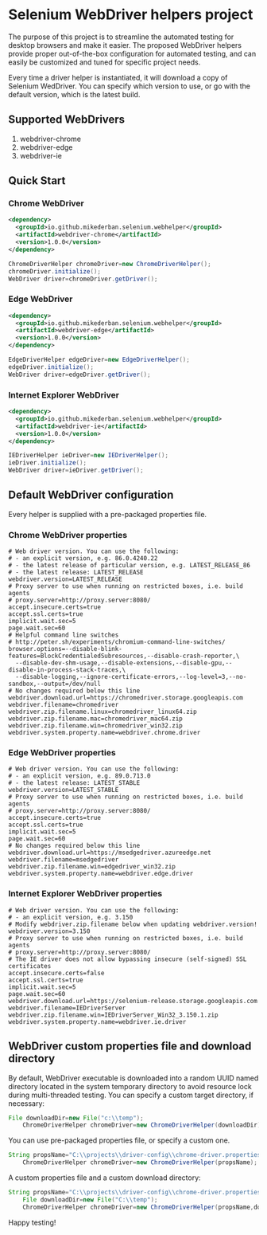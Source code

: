 # Selenium WebDriver helpers project #

The purpose of this project is to streamline the automated testing for desktop browsers and make it
easier. The proposed WebDriver helpers provide proper out-of-the-box configuration for automated
testing, and can easily be customized and tuned for specific project needs.

Every time a driver helper is instantiated, it will download a copy of Selenium WedDriver. You can
specify which version to use, or go with the default version, which is the latest build.

## Supported WebDrivers ##

1. webdriver-chrome
1. webdriver-edge
1. webdriver-ie

## Quick Start ##

### Chrome WebDriver ###

```xml
<dependency>
  <groupId>io.github.mikederban.selenium.webhelper</groupId>
  <artifactId>webdriver-chrome</artifactId>
  <version>1.0.0</version>
</dependency>
```

```java
ChromeDriverHelper chromeDriver=new ChromeDriverHelper();
chromeDriver.initialize();
WebDriver driver=chromeDriver.getDriver();
```

### Edge WebDriver ###

```xml
<dependency>
  <groupId>io.github.mikederban.selenium.webhelper</groupId>
  <artifactId>webdriver-edge</artifactId>
  <version>1.0.0</version>
</dependency>
```

```java
EdgeDriverHelper edgeDriver=new EdgeDriverHelper();
edgeDriver.initialize();
WebDriver driver=edgeDriver.getDriver();
```

### Internet Explorer WebDriver ###

```xml
<dependency>
  <groupId>io.github.mikederban.selenium.webhelper</groupId>
  <artifactId>webdriver-ie</artifactId>
  <version>1.0.0</version>
</dependency>
```

```java
IEDriverHelper ieDriver=new IEDriverHelper();
ieDriver.initialize();
WebDriver driver=ieDriver.getDriver();
```

## Default WebDriver configuration ##

Every helper is supplied with a pre-packaged properties file.

### Chrome WebDriver properties ###

```properties
# Web driver version. You can use the following:
# - an explicit version, e.g. 86.0.4240.22
# - the latest release of particular version, e.g. LATEST_RELEASE_86
# - the latest release: LATEST_RELEASE
webdriver.version=LATEST_RELEASE
# Proxy server to use when running on restricted boxes, i.e. build agents
# proxy.server=http://proxy.server:8080/
accept.insecure.certs=true
accept.ssl.certs=true
implicit.wait.sec=5
page.wait.sec=60
# Helpful command line switches
# http://peter.sh/experiments/chromium-command-line-switches/
browser.options=--disable-blink-features=BlockCredentialedSubresources,--disable-crash-reporter,\
  --disable-dev-shm-usage,--disable-extensions,--disable-gpu,--disable-in-process-stack-traces,\
  --disable-logging,--ignore-certificate-errors,--log-level=3,--no-sandbox,--output=/dev/null
# No changes required below this line
webdriver.download.url=https://chromedriver.storage.googleapis.com
webdriver.filename=chromedriver
webdriver.zip.filename.linux=chromedriver_linux64.zip
webdriver.zip.filename.mac=chromedriver_mac64.zip
webdriver.zip.filename.win=chromedriver_win32.zip
webdriver.system.property.name=webdriver.chrome.driver
```

### Edge WebDriver properties ###

```properties
# Web driver version. You can use the following:
# - an explicit version, e.g. 89.0.713.0
# - the latest release: LATEST_STABLE
webdriver.version=LATEST_STABLE
# Proxy server to use when running on restricted boxes, i.e. build agents
# proxy.server=http://proxy.server:8080/
accept.insecure.certs=true
accept.ssl.certs=true
implicit.wait.sec=5
page.wait.sec=60
# No changes required below this line
webdriver.download.url=https://msedgedriver.azureedge.net
webdriver.filename=msedgedriver
webdriver.zip.filename.win=edgedriver_win32.zip
webdriver.system.property.name=webdriver.edge.driver
```

### Internet Explorer WebDriver properties ###

```properties
# Web driver version. You can use the following:
# - an explicit version, e.g. 3.150
# Modify webdriver.zip.filename below when updating webdriver.version!
webdriver.version=3.150
# Proxy server to use when running on restricted boxes, i.e. build agents
# proxy.server=http://proxy.server:8080/
# The IE driver does not allow bypassing insecure (self-signed) SSL certificates
accept.insecure.certs=false
accept.ssl.certs=true
implicit.wait.sec=5
page.wait.sec=60
webdriver.download.url=https://selenium-release.storage.googleapis.com
webdriver.filename=IEDriverServer
webdriver.zip.filename.win=IEDriverServer_Win32_3.150.1.zip
webdriver.system.property.name=webdriver.ie.driver
```

## WebDriver custom properties file and download directory ##

By default, WebDriver executable is downloaded into a random UUID named directory located in the
system temporary directory to avoid resource lock during multi-threaded testing. You can specify a
custom target directory, if necessary:

```java
File downloadDir=new File("c:\\temp");
    ChromeDriverHelper chromeDriver=new ChromeDriverHelper(downloadDir);
```

You can use pre-packaged properties file, or specify a custom one.

```java
String propsName="C:\\projects\\driver-config\\chrome-driver.properties";
    ChromeDriverHelper chromeDriver=new ChromeDriverHelper(propsName);
```

A custom properties file and a custom download directory:

```java
String propsName="C:\\projects\\driver-config\\chrome-driver.properties";
    File downloadDir=new File("C:\\temp");
    ChromeDriverHelper chromeDriver=new ChromeDriverHelper(propsName,downloadDir);
```

Happy testing!